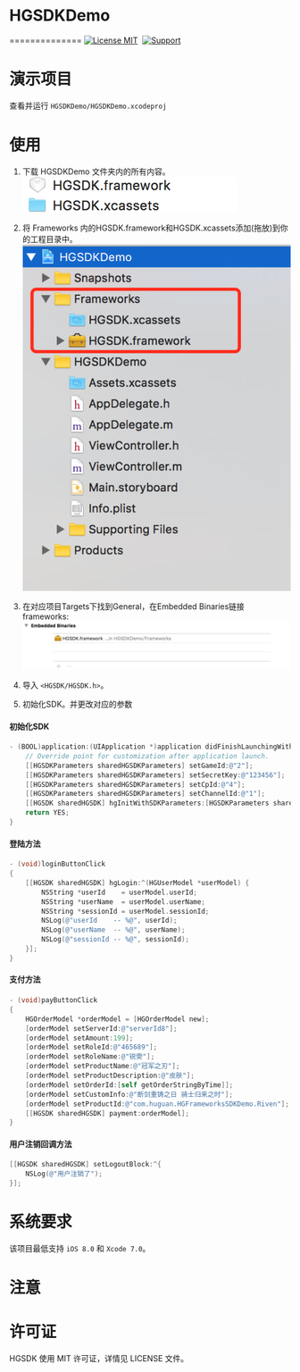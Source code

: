 # HGSDKDemo
==============
[![License MIT](https://img.shields.io/badge/license-MIT-green.svg?style=flat)](https://raw.githubusercontent.com/seven/HGSDKDemo/master/LICENSE)&nbsp;
[![Support](https://img.shields.io/badge/support-iOS8-blue.svg?style=flat)](https://www.apple.com/nl/ios/)&nbsp;


演示项目
==============
查看并运行 `HGSDKDemo/HGSDKDemo.xcodeproj`


使用
==============


1. 下载 HGSDKDemo 文件夹内的所有内容。<br/>
<img src="https://raw.githubusercontent.com/huguan/HGSDKDemo/master/Snapshots/path.png"><br/>
2. 将 Frameworks 内的HGSDK.framework和HGSDK.xcassets添加(拖放)到你的工程目录中。
<img src="https://raw.githubusercontent.com/huguan/HGSDKDemo/master/Snapshots/ProductPath.png"><br/>
3. 在对应项目Targets下找到General，在Embedded Binaries链接 frameworks:
<img src="https://raw.githubusercontent.com/huguan/HGSDKDemo/master/Snapshots/framework.png"><br/>

4. 导入 `<HGSDK/HGSDK.h>`。
5. 初始化SDK。并更改对应的参数

#### 初始化SDK

```objective-c
- (BOOL)application:(UIApplication *)application didFinishLaunchingWithOptions:(NSDictionary *)launchOptions {
    // Override point for customization after application launch.
    [[HGSDKParameters sharedHGSDKParameters] setGameId:@"2"];
    [[HGSDKParameters sharedHGSDKParameters] setSecretKey:@"123456"];
    [[HGSDKParameters sharedHGSDKParameters] setCpId:@"4"];
    [[HGSDKParameters sharedHGSDKParameters] setChannelId:@"1"];
    [[HGSDK sharedHGSDK] hgInitWithSDKParameters:[HGSDKParameters sharedHGSDKParameters]];
    return YES;
}
```

#### 登陆方法

```objective-c
- (void)loginButtonClick
{
    [[HGSDK sharedHGSDK] hgLogin:^(HGUserModel *userModel) {
        NSString *userId    = userModel.userId;
        NSString *userName  = userModel.userName;
        NSString *sessionId = userModel.sessionId;
        NSLog(@"userId    -- %@", userId);
        NSLog(@"userName  -- %@", userName);
        NSLog(@"sessionId -- %@", sessionId);
    }];
}
```

#### 支付方法

```objective-c
- (void)payButtonClick
{
    HGOrderModel *orderModel = [HGOrderModel new];
    [orderModel setServerId:@"serverId8"];
    [orderModel setAmount:199];
    [orderModel setRoleId:@"465689"];
    [orderModel setRoleName:@"锐雯"];
    [orderModel setProductName:@"冠军之刃"];
    [orderModel setProductDescription:@"皮肤"];
    [orderModel setOrderId:[self getOrderStringByTime]];
    [orderModel setCustomInfo:@"断剑重铸之日 骑士归来之时"];
    [orderModel setProductId:@"com.huguan.HGFrameworksSDKDemo.Riven"];
    [[HGSDK sharedHGSDK] payment:orderModel];
}
```


#### 用户注销回调方法

```objective-c
[[HGSDK sharedHGSDK] setLogoutBlock:^{
    NSLog(@"用户注销了");
}];
```




系统要求
==============
该项目最低支持 `iOS 8.0` 和 `Xcode 7.0`。


注意
==============



许可证
==============
HGSDK 使用 MIT 许可证，详情见 LICENSE 文件。



